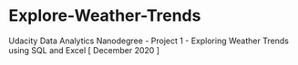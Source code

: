 # Explore-Weather-Trends
Udacity Data Analytics Nanodegree - Project 1 - Exploring Weather Trends using SQL and Excel [ December 2020 ]
